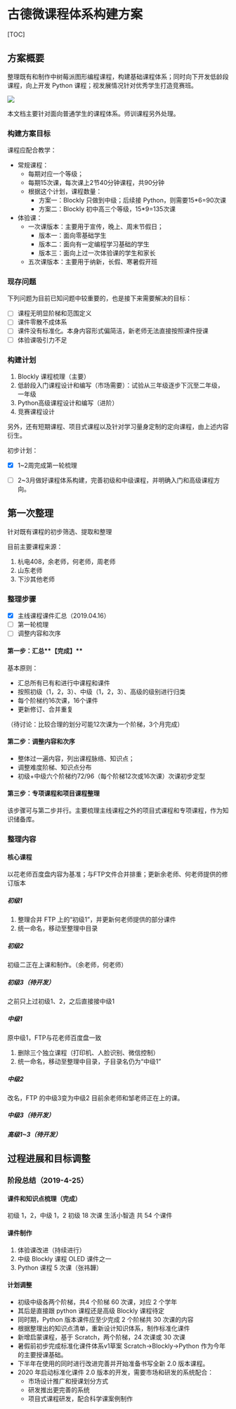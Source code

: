 
# 古德微课程体系构建方案

[TOC]

## 方案概要

整理既有和制作中树莓派图形编程课程，构建基础课程体系；同时向下开发低龄段课程，向上开发 Python 课程；视发展情况针对优秀学生打造竞赛班。

![](/media/15565952370564.jpg)


本文档主要针对面向普通学生的课程体系。师训课程另外处理。


### 构建方案目标

课程应配合教学：

- 常规课程：
	- 每期对应一个等级；
	- 每期15次课，每次课上2节40分钟课程，共90分钟
	- 根据这个计划，课程数量：
		- 方案一：Blockly 只做到中级；后续接 Python，则需要15*6=90次课
		- 方案二：Blockly 初中高三个等级，15*9=135次课
- 体验课：
	- 一次课版本：主要用于宣传，晚上、周末节假日；
		- 版本一：面向零基础学生
		- 版本二：面向有一定编程学习基础的学生
		- 版本三：面向上过一次体验课的学生和家长
	- 五次课版本：主要用于纳新，长假、寒暑假开班

### 现存问题

下列问题为目前已知问题中较重要的，也是接下来需要解决的目标：

- [ ] 课程无明显阶梯和范围定义
- [ ] 课件零散不成体系
- [ ] 课件没有标准化。本身内容形式偏简洁，新老师无法直接按照课件授课
- [ ] 体验课吸引力不足

### 构建计划

1. Blockly 课程梳理（主要）
2. 低龄段入门课程设计和编写（市场需要）：试验从三年级逐步下沉至二年级，一年级
3. Python高级课程设计和编写（进阶）
4. 竞赛课程设计

另外，还有短期课程、项目式课程以及针对学习量身定制的定向课程，由上述内容衍生。

初步计划：

- [x] 1~2周完成第一轮梳理
- [ ] 2~3月做好课程体系构建，完善初级和中级课程，并明确入门和高级课程方向。


## 第一次整理

针对既有课程的初步筛选、提取和整理

目前主要课程来源：

1. 杭电408，余老师，何老师，周老师
2. 山东老师
3. 下沙其他老师

### 整理步骤

- [x] 主线课程课件汇总（2019.04.16）
- [ ] 第一轮梳理
- [ ] 调整内容和次序

#### 第一步：汇总**【完成】**

基本原则：

- 汇总所有已有和进行中课程和课件
- 按照初级（1，2，3）、中级（1，2，3）、高级的级别进行归类
- 每个阶梯约16次课，16个课件
- 更新修订、合并重复

（待讨论：比较合理的划分可能12次课为一个阶梯，3个月完成）

#### 第二步：调整内容和次序

- 整体过一遍内容，列出课程脉络、知识点；
- 调整难度阶梯、知识点分布
- 初级+中级六个阶梯约72/96（每个阶梯12次或16次课）次课初步定型

#### 第三步：专项课程和项目课程整理

该步骤可与第二步并行。主要梳理主线课程之外的项目式课程和专项课程，作为知识储备库。

### 整理内容

#### 核心课程

以花老师百度盘内容为基准；与FTP文件合并排重；更新余老师、何老师提供的修订版本

##### 初级1

1. 整理合并 FTP 上的“初级1”，并更新何老师提供的部分课件
2. 统一命名，移动至整理中目录

##### 初级2

初级二正在上课和制作。（余老师，何老师）

##### 初级3（待开发）

之前只上过初级1、2，之后直接接中级1

##### 中级1

原中级1，FTP与花老师百度盘一致
1. 删除三个独立课程（打印机、人脸识别、微信控制）
2. 统一命名，移动至整理中目录，子目录名仍为“中级1”

##### 中级2

改名，FTP 的中级3变为中级2
目前余老师和邹老师正在上的课。

##### 中级3（待开发）


##### 高级1~3（待开发）

## 过程进展和目标调整

### 阶段总结（2019-4-25）

#### 课件和知识点梳理（完成）

初级 1，2，中级 1，2
初级 18 次课
生活小智造
共 54 个课件

#### 课件制作

1. 体验课改进（持续进行）
2. 中级 Blockly 课程 OLED 课件之一
3. Python 课程 5 次课（张祎韡）

#### 计划调整

- 初级中级各两个阶梯，共4 个阶梯 60 次课，对应 2 个学年
- 其后是直接跟 python 课程还是高级 Blockly 课程待定
- 同时期，Python 版本课件应至少完成 2 个阶梯共 30 次课的内容
- 根据整理出的知识点清单，重新设计知识体系，制作标准化课件
- 新增启蒙课程，基于 Scratch，两个阶梯，24 次课或 30 次课
- 暑假前初步完成标准化课件体系v1草案 Scratch→Blockly→Python 作为今年的主要授课基础。
- 下半年在使用的同时进行改进完善并开始准备书写全新 2.0 版本课程。
- 2020 年启动标准化课件 2.0 版本的开发，需要市场和研发的系统配合：
	- 市场设计推广和授课划分方式
	- 研发推出更完善的系统
	- 项目式课程研发，配合科学课案例制作


